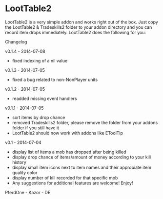LootTable2
==========

LootTable2 is a very simple addon and works right out of the box. Just copy the LootTable2 & Tradeskills2 folder to your addon directory and you can record item drops immediately. LootTable2 does the following for you:

Changelog

v0.1.4 - 2014-07-08
* fixed indexing of a nil value

v0.1.3 - 2014-07-05
* fixed a bug related to non-NonPlayer units

v0.1.2 - 2014-07-05
* readded missing event handlers

v0.1.1 - 2014-07-05
* sort items by drop chance
* removed Tradeskills2 folder, please remove the folder from your addons folder if you still have it
* LootTable2 should now work with addons like EToolTip

v0.1 - 2014-07-04
* display list of items a mob has dropped after being killed
* display drop chance of items/amount of money according to your kill history
* display small item icons next to item names and their appropiate item quality color
* display number of kill recorded for that specific mob
* Any suggestions for additional features are welcome! Enjoy!

PferdOne - Kazor - DE

